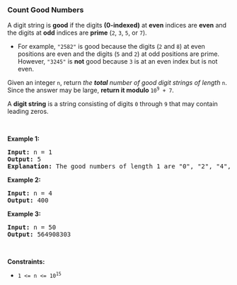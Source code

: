 
<h3>Count Good Numbers</h3>
<div><p>A digit string is <strong>good</strong> if the digits <strong>(0-indexed)</strong> at <strong>even</strong> indices are <strong>even</strong> and the digits at <strong>odd</strong> indices are <strong>prime</strong> (<code>2</code>, <code>3</code>, <code>5</code>, or <code>7</code>).</p>
<ul>
<li>For example, <code>"2582"</code> is good because the digits (<code>2</code> and <code>8</code>) at even positions are even and the digits (<code>5</code> and <code>2</code>) at odd positions are prime. However, <code>"3245"</code> is <strong>not</strong> good because <code>3</code> is at an even index but is not even.</li>
</ul>
<p>Given an integer <code>n</code>, return <em>the <strong>total</strong> number of good digit strings of length </em><code>n</code>. Since the answer may be large, <strong>return it modulo </strong><code>10<sup>9</sup> + 7</code>.</p>
<p>A <strong>digit string</strong> is a string consisting of digits <code>0</code> through <code>9</code> that may contain leading zeros.</p>
<p> </p>
<p><strong>Example 1:</strong></p>
<pre><strong>Input:</strong> n = 1
<strong>Output:</strong> 5
<strong>Explanation:</strong> The good numbers of length 1 are "0", "2", "4", "6", "8".
</pre>
<p><strong>Example 2:</strong></p>
<pre><strong>Input:</strong> n = 4
<strong>Output:</strong> 400
</pre>
<p><strong>Example 3:</strong></p>
<pre><strong>Input:</strong> n = 50
<strong>Output:</strong> 564908303
</pre>
<p> </p>
<p><strong>Constraints:</strong></p>
<ul>
<li><code>1 &lt;= n &lt;= 10<sup>15</sup></code></li>
</ul>
</div>
